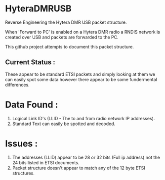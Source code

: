 # HyteraDMRUSB
Reverse Engineering the Hytera DMR USB packet structure.

When 'Forward to PC' is enabled on a Hytera DMR radio a RNDIS network is created over USB and packets are forwarded to the PC.

This github project attempts to document this packet structure.

Current Status :
---------------

These appear to be standard ETSI packets and simply looking at them we can easily spot some data however there appear to be some fundermental differences.

# Data Found :
1) Logical Link ID's (LLID - The to and from radio network IP addresses).
2) Standard Text can easily be spotted and decoded.

# Issues :
1) The addresses (LLID) appear to be 28 or 32 bits (Full ip address) not the 24 bits listed in ETSI documents.
2) Packet structure doesn't appear to match any of the 12 byte ETSI structures.
